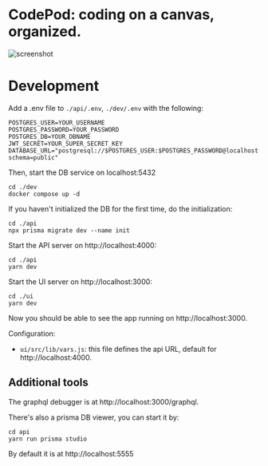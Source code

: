 # CodePod: coding on a canvas, organized.

![screenshot](./screenshot.png)

# Development

Add a .env file to `./api/.env`, `./dev/.env` with the following:

```shell
POSTGRES_USER=YOUR_USERNAME
POSTGRES_PASSWORD=YOUR_PASSWORD
POSTGRES_DB=YOUR_DBNAME
JWT_SECRET=YOUR_SUPER_SECRET_KEY
DATABASE_URL="postgresql://$POSTGRES_USER:$POSTGRES_PASSWORD@localhost:5432/$POSTGRES_DB?schema=public"
```

Then, start the DB service on localhost:5432

```
cd ./dev
docker compose up -d
```

If you haven't initialized the DB for the first time, do the initialization:

```
cd ./api
npx prisma migrate dev --name init
```

Start the API server on http://localhost:4000:

```
cd ./api
yarn dev
```

Start the UI server on http://localhost:3000:

```
cd ./ui
yarn dev
```

Now you should be able to see the app running on http://localhost:3000.

Configuration:

- `ui/src/lib/vars.js`: this file defines the api URL, default for http://localhost:4000.

## Additional tools

The graphql debugger is at http://localhost:3000/graphql.

There's also a prisma DB viewer, you can start it by:

```
cd api
yarn run prisma studio
```

By default it is at http://localhost:5555
